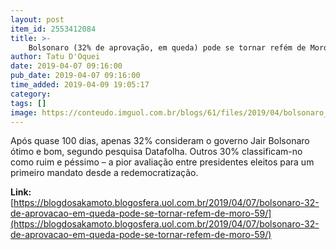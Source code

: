 ```yaml
---
layout: post
item_id: 2553412084
title: >-
    Bolsonaro (32% de aprovação, em queda) pode se tornar refém de Moro (59%)
author: Tatu D'Oquei
date: 2019-04-07 09:16:00
pub_date: 2019-04-07 09:16:00
time_added: 2019-04-09 19:05:17
category: 
tags: []
image: https://conteudo.imguol.com.br/blogs/61/files/2019/04/bolsonaro_moro-615x300.jpg
---
```


Após quase 100 dias, apenas 32% consideram o governo Jair Bolsonaro ótimo e bom, segundo pesquisa Datafolha. Outros 30% classificam-no como ruim e péssimo – a pior avaliação entre presidentes eleitos para um primeiro mandato desde a redemocratização.

**Link:** [https://blogdosakamoto.blogosfera.uol.com.br/2019/04/07/bolsonaro-32-de-aprovacao-em-queda-pode-se-tornar-refem-de-moro-59/](https://blogdosakamoto.blogosfera.uol.com.br/2019/04/07/bolsonaro-32-de-aprovacao-em-queda-pode-se-tornar-refem-de-moro-59/)

